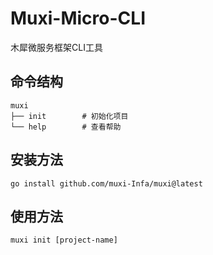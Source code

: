 # Muxi-Micro-CLI
木犀微服务框架CLI工具

## 命令结构

```shell
muxi
├── init        # 初始化项目
└── help        # 查看帮助
```

## 安装方法
```shell
go install github.com/muxi-Infa/muxi@latest
```

## 使用方法
```shell
muxi init [project-name]
```